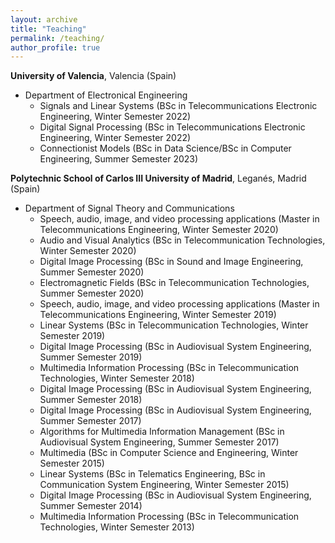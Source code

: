 ```yaml
---
layout: archive
title: "Teaching"
permalink: /teaching/
author_profile: true
---
```


**University of Valencia**, Valencia (Spain)

* Department of Electronical Engineering
  * Signals and Linear Systems (BSc in Telecommunications Electronic Engineering, Winter Semester 2022)
  * Digital Signal Processing (BSc in Telecommunications Electronic Engineering, Winter Semester 2022)
  * Connectionist Models (BSc in Data Science/BSc in Computer Engineering, Summer Semester 2023) 

**Polytechnic School of Carlos III University of Madrid**, Leganés,
Madrid (Spain)

* Department of Signal Theory and Communications
  * Speech, audio, image, and video processing applications (Master in Telecommunications Engineering, Winter Semester 2020)
  * Audio and Visual Analytics (BSc in Telecommunication Technologies, Winter Semester 2020)
  * Digital Image Processing (BSc in Sound and Image Engineering, Summer Semester 2020)
  * Electromagnetic Fields (BSc in Telecommunication Technologies, Summer Semester 2020)
  * Speech, audio, image, and video processing applications (Master in Telecommunications Engineering, Winter Semester 2019)
  * Linear Systems (BSc in Telecommunication Technologies, Winter Semester 2019)
  * Digital Image Processing (BSc in Audiovisual System Engineering, Summer Semester 2019)
  * Multimedia Information Processing (BSc in Telecommunication Technologies, Winter Semester 2018)
  * Digital Image Processing (BSc in Audiovisual System Engineering, Summer Semester 2018)
  * Digital Image Processing (BSc in Audiovisual System Engineering, Summer Semester 2017)
  * Algorithms for Multimedia Information Management (BSc in Audiovisual System Engineering, Summer Semester 2017)
  * Multimedia (BSc in Computer Science and Engineering, Winter Semester 2015)
  * Linear Systems (BSc in Telematics Engineering, BSc in Communication System Engineering, Winter Semester 2015)
  * Digital Image Processing (BSc in Audiovisual System Engineering, Summer Semester 2014)
  * Multimedia Information Processing (BSc in Telecommunication Technologies, Winter Semester 2013)

<!--
{% include base_path %}

{% for post in site.teaching reversed %}
  {% include archive-single.html %}
{% endfor %}
-->
